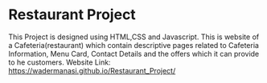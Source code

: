 # Restaurant Project
This Project is designed using HTML,CSS and Javascript. This is website of a Cafeteria(restaurant) which contain descriptive pages related to Cafeteria Information, Menu Card, Contact Details and the offers which it can provide to he customers.
 Website Link: https://wadermanasi.github.io/Restaurant_Project/
